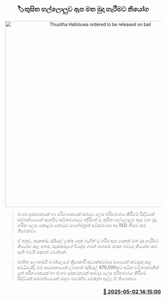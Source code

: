 <p align='center'><b><h2 align='center' title='Thusitha Halloluwa ordered to be released on bail'>🏷තුසිත හල්ලොලුව ඇප මත මුදා හැරීමට නියෝග</h2></b></p>
<p align='center'><img src='https://helakuru.sgp1.cdn.digitaloceanspaces.com/esana/images/lib/court-2-archived.jpg' width='600' alt='Thusitha Halloluwa ordered to be released on bail'></p>

> ජංගම දුරකථනයක් හා පරිගණකයක් සාවද්‍ය ලෙස පරිහරණය කිරීමේ සිද්ධියක් සම්බන්ධයෙන් සැකපිට අධිකරණයට ඉදිරිපත් වූ තුසිත හල්ලොලුව ඇප මත මුදා හරින ලෙස කොළඹ කොටුව මහේස්ත්‍රාත් අධිකරණය අද (02) නියම කර තිබෙනවා.

> ඒ අනුව, සැකකරු රුපියල් ලක්ෂ දෙක බැගින් වූ ශරීර ඇප දෙකක් මත මුදා හැරීමට නියෝග කළ අතර, සැකකරුගේ විදේශ ගමන් තහනම් කරන බවටද නියෝග කර ඇති බවයි සඳහන් වෙන්නේ.

> ජාතික ලොතරැයි මණ්ඩලයේ ක්‍රියාකාරී අධ්‍යක්ෂවරයා වශයෙන් කටයුතු කළ අවධියේදී, එම ආයතනයෙන් ලබාගත් රුපියල් 470,000කට අධික වටිනාකමකින් යුත් පරිගණකයක් හා ජංගම දුරකථනයක් සාවද්‍ය ලෙස පරිහරණය කිරීමේ සිද්ධියක් සම්බන්ධයෙන් ඔහුට එරෙහිව චෝදනා එල්ල වී තිබෙනවා.



<h3 align='right'><a href='https://www.helakuru.lk/esana/p/109743/'>📅 2025-05-02 14:15:00</a></h3>
